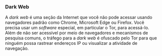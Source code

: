 ### Dark Web

A _dark web_ é uma seção da Internet que você não pode acessar usando navegadores padrão como Chrome, Microsoft Edge ou Firefox. Você precisa usar um _software_ especial, em particular o Tor, para acessá-lo. Além de não ser acessível por meio de navegadores e mecanismos de pesquisa comuns, o tráfego para a _dark web_ é ofuscado pelo Tor para que ninguém possa rastrear endereços IP ou visualizar a atividade de navegação.
